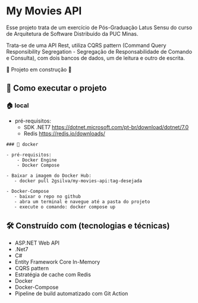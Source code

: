 #  My Movies API
Esse projeto trata de um exercício de Pós-Graduação Latus Sensu do curso de Arquitetura de Software Distribuído da PUC Minas. 

Trata-se de uma API Rest, utiliza CQRS pattern (Command Query Responsibility Segregation - Segregação de Responsabilidade de Comando e Consulta), com dois bancos de dados, um de leitura e outro de escrita.

:construction: Projeto em construção :construction:

## 📍 Como executar o projeto

### 🏠 local

- pré-requisitos:
    - SDK .NET7
        https://dotnet.microsoft.com/pt-br/download/dotnet/7.0
    - Redis
        https://redis.io/downloads/

```
### 🐳 docker

- pré-requisitos:
    - Docker Engine
    - Docker Compose

- Baixar a imagem do Docker Hub: 
   - docker pull 2gsilva/my-movies-api:tag-desejada

- Docker-Compose
   - baixar o repo no github
   - abra um terminal e navegue até a pasta do projeto
   - execute o comando: docker compose up 
```
## 🛠️ Construído com (tecnologias e técnicas)

* ASP.NET Web API
* .Net7
* C#
* Entity Framework Core In-Memory
* CQRS pattern
* Estratégia de cache com Redis
* Docker
* Docker-Compose
* Pipeline de build automatizado com Git Action
